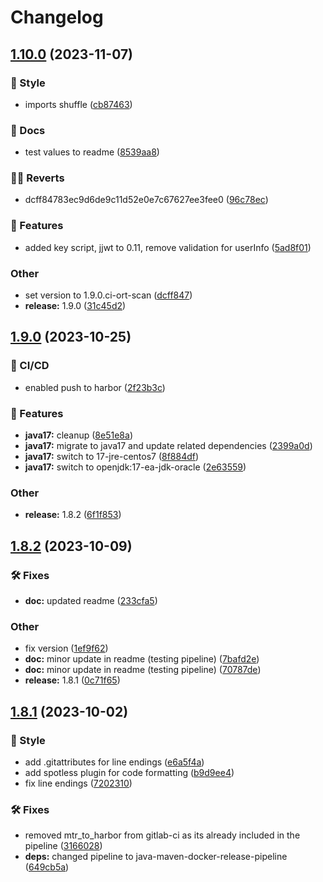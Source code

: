 <!--
SPDX-FileCopyrightText: 2023 Deutsche Telekom AG

SPDX-License-Identifier: CC0-1.0
-->

# Changelog

## [1.10.0](https://gitlab.devops.telekom.de/dhei/teams/hyperion/dev/src/issuer-service/compare/1.9.0...1.10.0) (2023-11-07)


### 💈 Style

* imports shuffle ([cb87463](https://gitlab.devops.telekom.de/dhei/teams/hyperion/dev/src/issuer-service/commit/cb87463f30594c394175065105d88cc1ac7bf5dd))


### 📔 Docs

* test values to readme ([8539aa8](https://gitlab.devops.telekom.de/dhei/teams/hyperion/dev/src/issuer-service/commit/8539aa88dd136b7990892a2f1cfc5e96446c0398))


### 🙅‍♂️ Reverts

* dcff84783ec9d6de9c11d52e0e7c67627ee3fee0 ([96c78ec](https://gitlab.devops.telekom.de/dhei/teams/hyperion/dev/src/issuer-service/commit/96c78ec76cc0c6a733de2030126d364b87c7bbd8))


### 🚀 Features

* added key script, jjwt to 0.11, remove validation for userInfo ([5ad8f01](https://gitlab.devops.telekom.de/dhei/teams/hyperion/dev/src/issuer-service/commit/5ad8f01ed3e9617be1e97bfbb265cac5b4dc8113))


### Other

* set version to 1.9.0.ci-ort-scan ([dcff847](https://gitlab.devops.telekom.de/dhei/teams/hyperion/dev/src/issuer-service/commit/dcff84783ec9d6de9c11d52e0e7c67627ee3fee0))
* **release:** 1.9.0 ([31c45d2](https://gitlab.devops.telekom.de/dhei/teams/hyperion/dev/src/issuer-service/commit/31c45d22b6ff815c87c500cf6ffae0e5baee83a7))

## [1.9.0](https://gitlab.devops.telekom.de/dhei/teams/hyperion/dev/src/issuer-service/compare/1.8.2...1.9.0) (2023-10-25)


### 🦊 CI/CD

* enabled push to harbor ([2f23b3c](https://gitlab.devops.telekom.de/dhei/teams/hyperion/dev/src/issuer-service/commit/2f23b3c0a9d66306fb8fe5323feab4655726b4c0))


### 🚀 Features

* **java17:** cleanup ([8e51e8a](https://gitlab.devops.telekom.de/dhei/teams/hyperion/dev/src/issuer-service/commit/8e51e8aecdf17d08c72c7cff6bd9738f1c99809b))
* **java17:** migrate to java17 and update related dependencies ([2399a0d](https://gitlab.devops.telekom.de/dhei/teams/hyperion/dev/src/issuer-service/commit/2399a0dd33a1cb032befdb5ecc7edf782a31442e))
* **java17:** switch to 17-jre-centos7 ([8f884df](https://gitlab.devops.telekom.de/dhei/teams/hyperion/dev/src/issuer-service/commit/8f884df5081bb074d61af72193116b52a8e0bf51))
* **java17:** switch to openjdk:17-ea-jdk-oracle ([2e63559](https://gitlab.devops.telekom.de/dhei/teams/hyperion/dev/src/issuer-service/commit/2e6355913797b0d8d9ab4d9aa7426eed6f8cd741))


### Other

* **release:** 1.8.2 ([6f1f853](https://gitlab.devops.telekom.de/dhei/teams/hyperion/dev/src/issuer-service/commit/6f1f853320361058f4c24cd3468180b51673e06d))

## [1.8.2](https://gitlab.devops.telekom.de/dhei/teams/hyperion/dev/src/issuer-service/compare/1.8.1...1.8.2) (2023-10-09)


### 🛠 Fixes

* **doc:** updated readme ([233cfa5](https://gitlab.devops.telekom.de/dhei/teams/hyperion/dev/src/issuer-service/commit/233cfa5395fa1c807be5a6f62394a00c99ff2fdb))


### Other

* fix version ([1ef9f62](https://gitlab.devops.telekom.de/dhei/teams/hyperion/dev/src/issuer-service/commit/1ef9f621e285bdb34d748ca595189dc00d68d8c0))
* **doc:** minor update in readme (testing pipeline) ([7bafd2e](https://gitlab.devops.telekom.de/dhei/teams/hyperion/dev/src/issuer-service/commit/7bafd2e4bbc275ff815db8f812ec38d0105bd8f7))
* **doc:** minor update in readme (testing pipeline) ([70787de](https://gitlab.devops.telekom.de/dhei/teams/hyperion/dev/src/issuer-service/commit/70787de81e500e5a5aeb8b338979b296677c37bd))
* **release:** 1.8.1 ([0c71f65](https://gitlab.devops.telekom.de/dhei/teams/hyperion/dev/src/issuer-service/commit/0c71f657be348bc89a405a1a6017762bb707300e))

## [1.8.1](https://gitlab.devops.telekom.de/dhei/teams/hyperion/dev/src/issuer-service/compare/1.8.0...1.8.1) (2023-10-02)


### 💈 Style

* add .gitattributes for line endings ([e6a5f4a](https://gitlab.devops.telekom.de/dhei/teams/hyperion/dev/src/issuer-service/commit/e6a5f4aecbabe79172b4ca70ec800bb0bb548930))
* add spotless plugin for code formatting ([b9d9ee4](https://gitlab.devops.telekom.de/dhei/teams/hyperion/dev/src/issuer-service/commit/b9d9ee454618ace6689dd8afe1884c1c22f00fea))
* fix line endings ([7202310](https://gitlab.devops.telekom.de/dhei/teams/hyperion/dev/src/issuer-service/commit/7202310bbe31a9bb9ff47365da1464c77c554013))


### 🛠 Fixes

* removed mtr_to_harbor from gitlab-ci as its already included in the pipeline ([3166028](https://gitlab.devops.telekom.de/dhei/teams/hyperion/dev/src/issuer-service/commit/3166028a99f0d6599de0aab3c7e534815dc965ec))
* **deps:** changed pipeline to java-maven-docker-release-pipeline ([649cb5a](https://gitlab.devops.telekom.de/dhei/teams/hyperion/dev/src/issuer-service/commit/649cb5ad8af6105da59abd57d6553f5d52666190))
